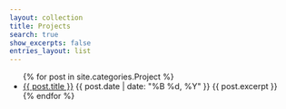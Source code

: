 ```yaml
---
layout: collection
title: Projects
search: true
show_excerpts: false
entries_layout: list
---
```


<ul>
  {% for post in site.categories.Project %}
    <li>
      <a href="{{ post.url }}">{{ post.title }}</a>
      <span class="entry-date"><time datetime="{{ post.date | date_to_xmlschema }}">{{ post.date | date: "%B %d, %Y" }}</time></span>
      {{ post.excerpt }}
    </li>
  {% endfor %}
</ul>
